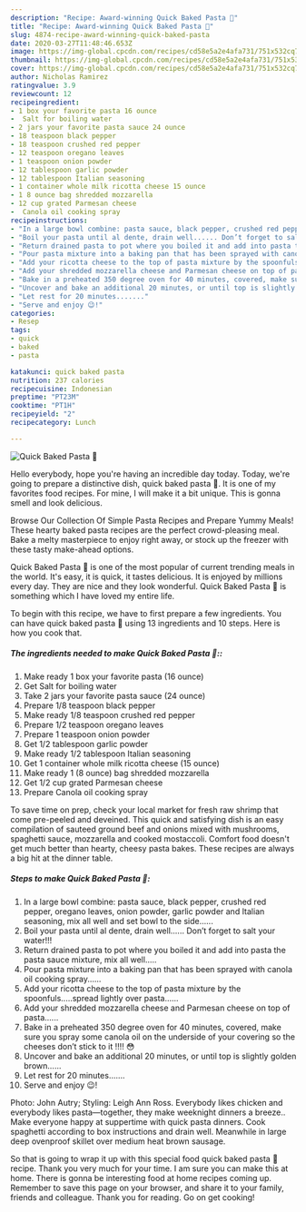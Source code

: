 ```yaml
---
description: "Recipe: Award-winning Quick Baked Pasta 🍝"
title: "Recipe: Award-winning Quick Baked Pasta 🍝"
slug: 4874-recipe-award-winning-quick-baked-pasta
date: 2020-03-27T11:48:46.653Z
image: https://img-global.cpcdn.com/recipes/cd58e5a2e4afa731/751x532cq70/quick-baked-pasta-🍝-recipe-main-photo.jpg
thumbnail: https://img-global.cpcdn.com/recipes/cd58e5a2e4afa731/751x532cq70/quick-baked-pasta-🍝-recipe-main-photo.jpg
cover: https://img-global.cpcdn.com/recipes/cd58e5a2e4afa731/751x532cq70/quick-baked-pasta-🍝-recipe-main-photo.jpg
author: Nicholas Ramirez
ratingvalue: 3.9
reviewcount: 12
recipeingredient:
- 1 box your favorite pasta 16 ounce
-  Salt for boiling water
- 2 jars your favorite pasta sauce 24 ounce
- 18 teaspoon black pepper
- 18 teaspoon crushed red pepper
- 12 teaspoon oregano leaves
- 1 teaspoon onion powder
- 12 tablespoon garlic powder
- 12 tablespoon Italian seasoning
- 1 container whole milk ricotta cheese 15 ounce
- 1 8 ounce bag shredded mozzarella
- 12 cup grated Parmesan cheese
-  Canola oil cooking spray
recipeinstructions:
- "In a large bowl combine: pasta sauce, black pepper, crushed red pepper, oregano leaves, onion powder, garlic powder and Italian seasoning, mix all well and set bowl to the side......"
- "Boil your pasta until al dente, drain well...... Don’t forget to salt your water!!!"
- "Return drained pasta to pot where you boiled it and add into pasta the pasta sauce mixture, mix all well....."
- "Pour pasta mixture into a baking pan that has been sprayed with canola oil cooking spray......"
- "Add your ricotta cheese to the top of pasta mixture by the spoonfuls.....spread lightly over pasta......"
- "Add your shredded mozzarella cheese and Parmesan cheese on top of pasta......"
- "Bake in a preheated 350 degree oven for 40 minutes, covered, make sure you spray some canola oil on the underside of your covering so the cheeses don’t stick to it !!!! 😳"
- "Uncover and bake an additional 20 minutes, or until top is slightly golden brown......"
- "Let rest for 20 minutes......."
- "Serve and enjoy 😉!"
categories:
- Resep
tags:
- quick
- baked
- pasta

katakunci: quick baked pasta
nutrition: 237 calories
recipecuisine: Indonesian
preptime: "PT23M"
cooktime: "PT1H"
recipeyield: "2"
recipecategory: Lunch

---
```



![Quick Baked Pasta 🍝](https://img-global.cpcdn.com/recipes/cd58e5a2e4afa731/751x532cq70/quick-baked-pasta-🍝-recipe-main-photo.jpg)

Hello everybody, hope you're having an incredible day today. Today, we're going to prepare a distinctive dish, quick baked pasta 🍝. It is one of my favorites food recipes. For mine, I will make it a bit unique. This is gonna smell and look delicious.

Browse Our Collection Of Simple Pasta Recipes and Prepare Yummy Meals! These hearty baked pasta recipes are the perfect crowd-pleasing meal. Bake a melty masterpiece to enjoy right away, or stock up the freezer with these tasty make-ahead options.

Quick Baked Pasta 🍝 is one of the most popular of current trending meals in the world. It's easy, it is quick, it tastes delicious. It is enjoyed by millions every day. They are nice and they look wonderful. Quick Baked Pasta 🍝 is something which I have loved my entire life.


To begin with this recipe, we have to first prepare a few ingredients. You can have quick baked pasta 🍝 using 13 ingredients and 10 steps. Here is how you cook that.

##### The ingredients needed to make Quick Baked Pasta 🍝::

1. Make ready 1 box your favorite pasta (16 ounce)
1. Get  Salt for boiling water
1. Take 2 jars your favorite pasta sauce (24 ounce)
1. Prepare 1/8 teaspoon black pepper
1. Make ready 1/8 teaspoon crushed red pepper
1. Prepare 1/2 teaspoon oregano leaves
1. Prepare 1 teaspoon onion powder
1. Get 1/2 tablespoon garlic powder
1. Make ready 1/2 tablespoon Italian seasoning
1. Get 1 container whole milk ricotta cheese (15 ounce)
1. Make ready 1 (8 ounce) bag shredded mozzarella
1. Get 1/2 cup grated Parmesan cheese
1. Prepare  Canola oil cooking spray


To save time on prep, check your local market for fresh raw shrimp that come pre-peeled and deveined. This quick and satisfying dish is an easy compilation of sauteed ground beef and onions mixed with mushrooms, spaghetti sauce, mozzarella and cooked mostaccoli. Comfort food doesn&#39;t get much better than hearty, cheesy pasta bakes. These recipes are always a big hit at the dinner table. 

##### Steps to make Quick Baked Pasta 🍝:

1. In a large bowl combine: pasta sauce, black pepper, crushed red pepper, oregano leaves, onion powder, garlic powder and Italian seasoning, mix all well and set bowl to the side......
1. Boil your pasta until al dente, drain well...... Don’t forget to salt your water!!!
1. Return drained pasta to pot where you boiled it and add into pasta the pasta sauce mixture, mix all well.....
1. Pour pasta mixture into a baking pan that has been sprayed with canola oil cooking spray......
1. Add your ricotta cheese to the top of pasta mixture by the spoonfuls.....spread lightly over pasta......
1. Add your shredded mozzarella cheese and Parmesan cheese on top of pasta......
1. Bake in a preheated 350 degree oven for 40 minutes, covered, make sure you spray some canola oil on the underside of your covering so the cheeses don’t stick to it !!!! 😳
1. Uncover and bake an additional 20 minutes, or until top is slightly golden brown......
1. Let rest for 20 minutes.......
1. Serve and enjoy 😉!


Photo: John Autry; Styling: Leigh Ann Ross. Everybody likes chicken and everybody likes pasta—together, they make weeknight dinners a breeze.. Make everyone happy at suppertime with quick pasta dinners. Cook spaghetti according to box instructions and drain well. Meanwhile in large deep ovenproof skillet over medium heat brown sausage. 

So that is going to wrap it up with this special food quick baked pasta 🍝 recipe. Thank you very much for your time. I am sure you can make this at home. There is gonna be interesting food at home recipes coming up. Remember to save this page on your browser, and share it to your family, friends and colleague. Thank you for reading. Go on get cooking!
